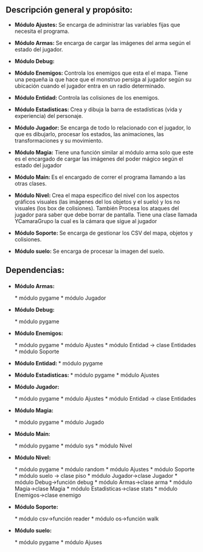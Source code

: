 ## **Descripción general y propósito:**
* <p class=text-align-justify> <b> Módulo Ajustes: </b> Se encarga de administrar las variables fijas que necesita el programa.</p>
* <p class=text-align-justify> <b> Módulo Armas: </b> Se encarga de cargar las imágenes del arma según el estado del jugador.</p>
* <p class=text-align-justify> <b> Módulo Debug: </b> </p>
* <p class=text-align-justify> <b> Módulo Enemigos: </b> Controla los enemigos que esta el el mapa. Tiene una pequeña ia que hace que el monstruo persiga al jugador según su ubicación cuando el jugador entra en un radio determinado.</p>
* <p class=text-align-justify> <b> Módulo Entidad: </b> Controla las colisiones de los enemigos.</p>
* <p class=text-align-justify> <b> Módulo  Estadisticas: </b> Crea y dibuja la barra de estadísticas (vida y experiencia) del personaje.</p>
* <p class=text-align-justify> <b> Módulo Jugador: </b> Se encarga de todo lo relacionado con el jugador, lo que es dibujarlo, procesar los estados, las animaciones, las transformaciones y su movimiento.</p>
* <p class=text-align-justify> <b> Módulo Magia:</b> Tiene una función similar al módulo arma solo que este es el encargado de cargar las imágenes del poder mágico según el estado del jugador</p>
* <p class=text-align-justify> <b> Módulo Main: </b> Es el encargado de correr el programa llamando a las otras clases.</p>
* <p class=text-align-justify> <b> Módulo Nivel: </b> Crea el mapa especifico del nivel con los aspectos gráficos visuales (las imágenes del los objetos y el suelo) y los no visuales (los box de colisiones). También Procesa los ataques del jugador para saber que debe borrar de pantalla. Tiene una clase llamada YCamaraGrupo la cual es la cámara que sigue al jugador</p>
* <p class=text-align-justify> <b> Módulo Soporte: </b> Se encarga de gestionar los CSV del mapa, objetos y colisiones.</p>
* <p class=text-align-justify> <b> Módulo suelo: </b> Se encarga de procesar la imagen del suelo.</p>

## <b> Dependencias: </b> <p class=text-align-justify> </p>

* <p class=text-align-justify> <b> Módulo Armas: </b> </p> 
	* módulo pygame
	* módulo Jugador
* <p class=text-align-justify> <b> Módulo Debug: </b> </p>
	* módulo pygame
* <p class=text-align-justify> <b> Módulo Enemigos: </b></p>
	* módulo pygame
	* módulo Ajustes
	* módulo Entidad -> clase Entidades
	* módulo Soporte
* <p class=text-align-justify> <b> Módulo Entidad: </b> 
	* módulo pygame</p>
* <p class=text-align-justify> <b> Módulo  Estadisticas: </b> 	
	* módulo pygame
	* módulo Ajustes</p>
* <p class=text-align-justify> <b> Módulo Jugador: </b> </p>
	* módulo pygame
	* módulo Ajustes
	* módulo Entidad -> clase Entidades
* <p class=text-align-justify> <b> Módulo Magia:</b> </p>
	* módulo pygame
	* módulo Jugado
* <p class=text-align-justify> <b> Módulo Main: </b> </p>
	* módulo pygame
	* módulo sys
	* módulo Nivel
* <p class=text-align-justify> <b> Módulo Nivel: </b> </p>
	* módulo pygame
	* módulo random
	* módulo Ajustes
	* módulo Soporte
	* módulo suelo -> clase piso
	* módulo Jugador->clase Jugador
	* módulo Debug->función debug
	* módulo Armas->clase arma
	* módulo Magia->clase Magia
	* módulo Estadisticas->clase stats
	* módulo Enemigos->clase enemigo
* <p class=text-align-justify> <b> Módulo Soporte: </b> </p>
	* módulo csv->función reader
	* módulo os->función walk
* <p class=text-align-justify> <b> Módulo suelo: </b> </p>
	* módulo pygame
	* módulo Ajuses